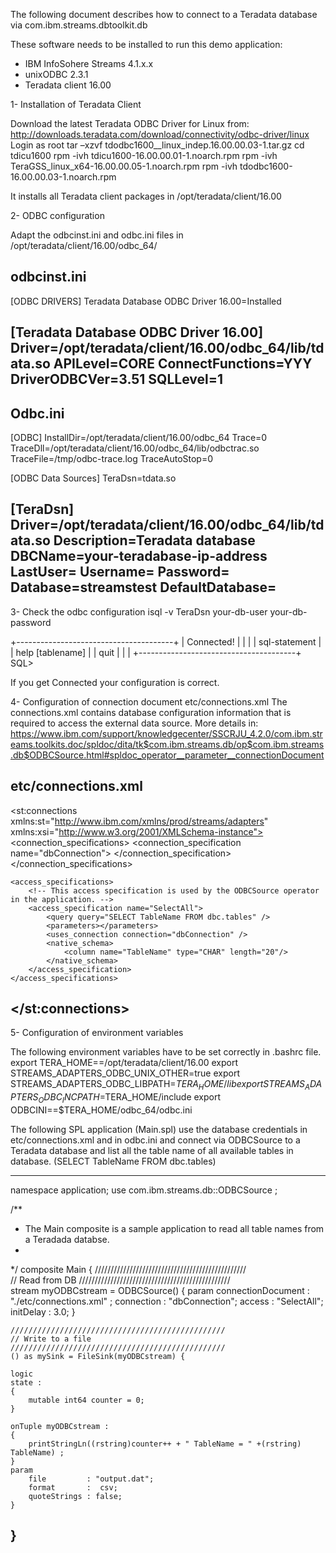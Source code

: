 The following document describes how to connect to a Teradata database via com.ibm.streams.dbtoolkit.db  


These software needs to be installed to run this demo application:
- IBM InfoSohere Streams 4.1.x.x
- unixODBC 2.3.1
- Teradata client 16.00

1- Installation of Teradata Client

   Download the latest Teradata ODBC Driver for Linux from:
    http://downloads.teradata.com/download/connectivity/odbc-driver/linux
Login as root
	tar –xzvf tdodbc1600__linux_indep.16.00.00.03-1.tar.gz 
	cd tdicu1600
	rpm -ivh tdicu1600-16.00.00.01-1.noarch.rpm
	rpm -ivh TeraGSS_linux_x64-16.00.00.05-1.noarch.rpm
	rpm -ivh tdodbc1600-16.00.00.03-1.noarch.rpm

It installs all Teradata client packages in /opt/teradata/client/16.00



2- ODBC configuration

Adapt the odbcinst.ini and odbc.ini files in /opt/teradata/client/16.00/odbc_64/

odbcinst.ini
-------------------------------------------------------------------------------------------------------------
[ODBC DRIVERS]
Teradata Database ODBC Driver 16.00=Installed

[Teradata Database ODBC Driver 16.00]
Driver=/opt/teradata/client/16.00/odbc_64/lib/tdata.so
APILevel=CORE
ConnectFunctions=YYY
DriverODBCVer=3.51
SQLLevel=1
-------------------------------------------------------------------------------------------------------------

Odbc.ini
-------------------------------------------------------------------------------------------------------------

[ODBC]
InstallDir=/opt/teradata/client/16.00/odbc_64
Trace=0
TraceDll=/opt/teradata/client/16.00/odbc_64/lib/odbctrac.so
TraceFile=/tmp/odbc-trace.log
TraceAutoStop=0

[ODBC Data Sources]
TeraDsn=tdata.so

[TeraDsn]
Driver=/opt/teradata/client/16.00/odbc_64/lib/tdata.so
Description=Teradata database
DBCName=your-teradabase-ip-address
LastUser=
Username=
Password=
Database=streamstest
DefaultDatabase=
-------------------------------------------------------------------------------------------------------------

3- Check the odbc configuration
isql -v TeraDsn your-db-user your-db-password

+---------------------------------------+
| Connected!                            |
|                                       |
| sql-statement                         |
| help [tablename]                      |
| quit                                  |
|                                       |
+---------------------------------------+
SQL> 

If you get Connected your configuration is correct. 

4- Configuration of connection document etc/connections.xml
The connections.xml contains database configuration information that is required to access the external data source.
More details in:
https://www.ibm.com/support/knowledgecenter/SSCRJU_4.2.0/com.ibm.streams.toolkits.doc/spldoc/dita/tk$com.ibm.streams.db/op$com.ibm.streams.db$ODBCSource.html#spldoc_operator__parameter__connectionDocument

etc/connections.xml
-------------------------------------------------------------------------------------------------------------
<st:connections xmlns:st="http://www.ibm.com/xmlns/prod/streams/adapters"
	xmlns:xsi="http://www.w3.org/2001/XMLSchema-instance">
	<connection_specifications>
		<connection_specification name="dbConnection">
			<ODBC database="TeraDsn" user="your-db-user" password="your-db-password" />
		</connection_specification>
	</connection_specifications>

	<access_specifications>
		<!-- This access specification is used by the ODBCSource operator in the application. -->
		<access_specification name="SelectAll">
			<query query="SELECT TableName FROM dbc.tables" />
			<parameters></parameters>
			<uses_connection connection="dbConnection" />
			<native_schema>
				<column name="TableName" type="CHAR" length="20"/>
			</native_schema>
		</access_specification>
	</access_specifications>
</st:connections>
-------------------------------------------------------------------------------------------------------------
5- Configuration of environment variables

The following environment variables have to be set correctly in .bashrc file.
export TERA_HOME==/opt/teradata/client/16.00 
export STREAMS_ADAPTERS_ODBC_UNIX_OTHER=true
export STREAMS_ADAPTERS_ODBC_LIBPATH=$TERA_HOME/lib
export STREAMS_ADAPTERS_ODBC_INCPATH=$TERA_HOME/include
export ODBCINI==$TERA_HOME/odbc_64/odbc.ini


The following SPL application (Main.spl) use the database credentials in etc/connections.xml and in odbc.ini and connect via ODBCSource to a Teradata database and list all the table name of all available tables in database.  (SELECT TableName FROM dbc.tables)

-------------------------------------------------------------------------------------------------------------
namespace application;
use com.ibm.streams.db::ODBCSource ;

/** 
 * The Main composite is a sample application to read all table names from a Teradada databse.
 *  
 */
composite Main
{
    ////////////////////////////////////////////////                    
    // Read from DB
    ////////////////////////////////////////////////                    
    stream<rstring TableName> myODBCstream = ODBCSource() {
      param
        connectionDocument : "./etc/connections.xml" ;
        connection : "dbConnection";
        access     : "SelectAll";
        initDelay  : 3.0;
    }


    ////////////////////////////////////////////////                    
    // Write to a file
    ////////////////////////////////////////////////                    
    () as mySink = FileSink(myODBCstream) {
 
	logic
	state :
	{
		mutable int64 counter = 0;
	}

	onTuple myODBCstream :
	{
		printStringLn((rstring)counter++ + " TableName = " +(rstring) TableName) ;
	}
	param
		file         : "output.dat";
		format       :  csv;
		quoteStrings : false;
	}

}
-------------------------------------------------------------------------------------------------------------



